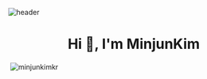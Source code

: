 ![header](https://capsule-render.vercel.app/api?type=slice)
<h1 align="center">Hi 👋, I'm MinjunKim</h1>


<p>&nbsp;<img align="center" src="https://github-readme-stats.vercel.app/api?username=minjunkimkr&show_icons=true&locale=en" alt="minjunkimkr" /></p>

<!--
**MinJunKimKR/MinJunKimKR** is a ✨ _special_ ✨ repository because its `README.md` (this file) appears on your GitHub profile.

Here are some ideas to get you started:

- 🔭 I’m currently working on ...
- 🌱 I’m currently learning ...
- 👯 I’m looking to collaborate on ...
- 🤔 I’m looking for help with ...
- 💬 Ask me about ...
- 📫 How to reach me: ...
- 😄 Pronouns: ...
- ⚡ Fun fact: ...
-->
